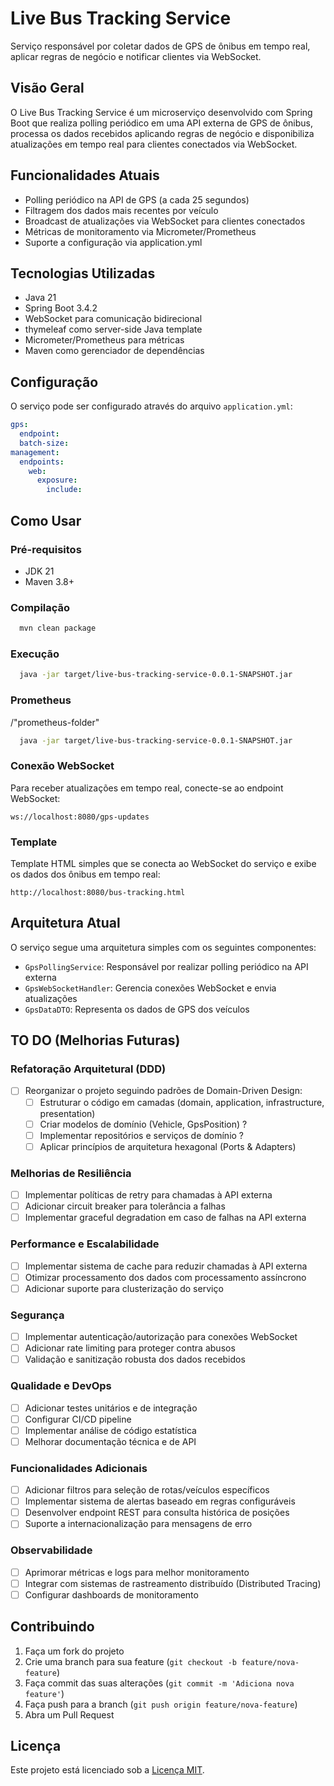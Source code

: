 # Live Bus Tracking Service

Serviço responsável por coletar dados de GPS de ônibus em tempo real, aplicar regras de negócio e notificar clientes via WebSocket.

## Visão Geral

O Live Bus Tracking Service é um microserviço desenvolvido com Spring Boot que realiza polling periódico em uma API externa de GPS de ônibus, processa os dados recebidos aplicando regras de negócio e disponibiliza atualizações em tempo real para clientes conectados via WebSocket.

## Funcionalidades Atuais

- Polling periódico na API de GPS (a cada 25 segundos)
- Filtragem dos dados mais recentes por veículo 
- Broadcast de atualizações via WebSocket para clientes conectados
- Métricas de monitoramento via Micrometer/Prometheus
- Suporte a configuração via application.yml

## Tecnologias Utilizadas

- Java 21
- Spring Boot 3.4.2
- WebSocket para comunicação bidirecional
- thymeleaf como server-side Java template
- Micrometer/Prometheus para métricas 
- Maven como gerenciador de dependências 

## Configuração 

O serviço pode ser configurado através do arquivo `application.yml`:

```yaml
gps:
  endpoint:
  batch-size:
management:
  endpoints:
    web:
      exposure:
        include: 
```

## Como Usar

### Pré-requisitos 

- JDK 21
- Maven 3.8+

### Compilação 

```bash
  mvn clean package
```

### Execução 

```bash
  java -jar target/live-bus-tracking-service-0.0.1-SNAPSHOT.jar
```

### Prometheus
/"prometheus-folder"
```bash
  java -jar target/live-bus-tracking-service-0.0.1-SNAPSHOT.jar
```


### Conexão WebSocket

Para receber atualizações em tempo real, conecte-se ao endpoint WebSocket:

```
ws://localhost:8080/gps-updates
```

### Template

Template HTML simples que se conecta ao WebSocket do serviço e exibe os dados dos ônibus em tempo real:

```
http://localhost:8080/bus-tracking.html
```

## Arquitetura Atual

O serviço segue uma arquitetura simples com os seguintes componentes:

- `GpsPollingService`: Responsável por realizar polling periódico na API externa
- `GpsWebSocketHandler`: Gerencia conexões WebSocket e envia atualizações 
- `GpsDataDTO`: Representa os dados de GPS dos veículos 

## TO DO (Melhorias Futuras)

### Refatoração Arquitetural (DDD)

- [ ] Reorganizar o projeto seguindo padrões de Domain-Driven Design:
  - [ ] Estruturar o código em camadas (domain, application, infrastructure, presentation)
  - [ ] Criar modelos de domínio (Vehicle, GpsPosition) ?
  - [ ] Implementar repositórios e serviços de domínio ?
  - [ ] Aplicar princípios de arquitetura hexagonal (Ports & Adapters)

### Melhorias de Resiliência 

- [ ] Implementar políticas de retry para chamadas à API externa
- [ ] Adicionar circuit breaker para tolerância a falhas
- [ ] Implementar graceful degradation em caso de falhas na API externa

### Performance e Escalabilidade

- [ ] Implementar sistema de cache para reduzir chamadas à  API externa
- [ ] Otimizar processamento dos dados com processamento assíncrono 
- [ ] Adicionar suporte para clusterização do serviço 

### Segurança 

- [ ] Implementar autenticação/autorização para conexões WebSocket
- [ ] Adicionar rate limiting para proteger contra abusos
- [ ] Validação e sanitização robusta dos dados recebidos

### Qualidade e DevOps

- [ ] Adicionar testes unitários e de integração 
- [ ] Configurar CI/CD pipeline
- [ ] Implementar análise de código estatística 
- [ ] Melhorar documentação técnica e de API

### Funcionalidades Adicionais

- [ ] Adicionar filtros para seleção de rotas/veículos específicos 
- [ ] Implementar sistema de alertas baseado em regras configuráveis
- [ ] Desenvolver endpoint REST para consulta histórica de posições 
- [ ] Suporte a internacionalização para mensagens de erro

### Observabilidade

- [ ] Aprimorar métricas e logs para melhor monitoramento
- [ ] Integrar com sistemas de rastreamento distribuído (Distributed Tracing)
- [ ] Configurar dashboards de monitoramento

## Contribuindo

1. Faça um fork do projeto
2. Crie uma branch para sua feature (`git checkout -b feature/nova-feature`)
3. Faça commit das suas alterações (`git commit -m 'Adiciona nova feature'`)
4. Faça push para a branch (`git push origin feature/nova-feature`)
5. Abra um Pull Request

## Licença 

Este projeto está licenciado sob a [Licença MIT](LICENSE).
